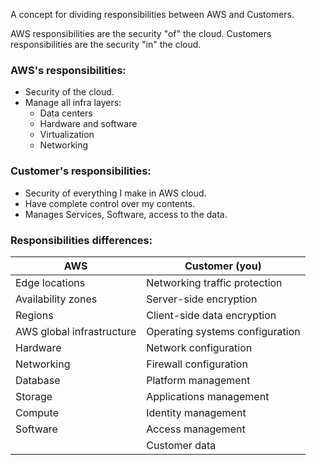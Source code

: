 A concept for dividing responsibilities between AWS and Customers.

AWS responsibilities are the security "of" the cloud.
Customers responsibilities are the security "in" the cloud.

### AWS's responsibilities: 
- Security of the cloud.
- Manage all infra layers:
	- Data centers
	- Hardware and software
	- Virtualization
	- Networking

### Customer's responsibilities:
- Security of everything I make in AWS cloud.
- Have complete control over my contents.
- Manages Services, Software, access to the data.

### Responsibilities differences:

|AWS|Customer (you)|
|---|---|
|Edge locations|Networking traffic protection|
|Availability zones|Server-side encryption|
|Regions|Client-side data encryption|
|AWS global infrastructure|Operating systems configuration|
|Hardware|Network configuration|
|Networking|Firewall configuration|
|Database|Platform management|
|Storage|Applications management|
|Compute|Identity management|
|Software|Access management|
||Customer data|

